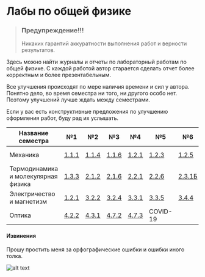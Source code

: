 # Лабы по общей физике

> ### Предупреждение!!!
> Никаких гарантий аккуратности выполнения работ и верности результатов.

Здесь можно найти журналы и отчеты по лабораторный работам по общей физике. С каждой работой автор старается сделать отчет более корректным и более презентабельным.

Все улучшения происходят по мере наличия времени и сил у автора. Понятно дело, во время семестра ни того, ни другого особо нет. Поэтому улучшений лучше ждать между семестрами. 

Если у вас есть конструктивные предложения по улучшению оформления работ, буду рад их услышать.

Название семестра | №1  | №2  | №3  | №4  | №5  | №6   | №7  | №8  | Бонус (ВП)   |
------------------|-----|-----|-----|-----|-----|------|-----|-----|--------------|
Механика          |[1.1.1](https://github.com/leonidka2001/latexlabs/tree/master/1%20семестр%20(Механика)/1.1.1%20(Определение%20систематических%20и%20случайных%20погрешностей%20при%20измерении%20удельного%20сопротивления%20нихромовой%20проволки))|[1.1.4](https://github.com/leonidka2001/latexlabs/tree/master/1%20семестр%20(Механика)/1.1.4%20(Измерение%20интенсивности%20радиационного%20фона))|[1.1.6](https://github.com/leonidka2001/latexlabs/tree/master/1%20семестр%20(Механика)/1.1.6%20(Осциллограф))|[1.2.1](https://github.com/leonidka2001/latexlabs/tree/master/1%20семестр%20(Механика)/1.2.1)|[1.2.3](https://github.com/leonidka2001/latexlabs/tree/master/1%20семестр%20(Механика)/1.2.3)|[1.2.5](https://github.com/leonidka2001/latexlabs/tree/master/1%20семестр%20(Механика)/1.2.5%20(Гироскоп))|[1.3.1](https://github.com/leonidka2001/latexlabs/tree/master/1%20семестр%20(Механика)/1.3.1)|[1.4.5](https://github.com/leonidka2001/latexlabs/tree/master/1%20семестр%20(Механика)/1.4.5)|[Маятник Капицы](https://github.com/leonidka2001/latexlabs/tree/master/1%20семестр%20(Механика)/Вопрос%20по%20выбору)|
Термодинамика и молекулярная физика|[1.3.3](https://github.com/leonidka2001/latexlabs/tree/master/2%20семестр%20(Термодинамика%20и%20молекулярная%20физика)/1.3.3)|[2.1.2](https://github.com/leonidka2001/latexlabs/tree/master/2%20семестр%20(Термодинамика%20и%20молекулярная%20физика)/2.1.2)|[2.1.6](https://github.com/leonidka2001/latexlabs/tree/master/2%20семестр%20(Термодинамика%20и%20молекулярная%20физика)/2.1.6)|[2.2.1](https://github.com/leonidka2001/latexlabs/tree/master/2%20семестр%20(Термодинамика%20и%20молекулярная%20физика)/2.2.1)|[2.2.6](https://github.com/leonidka2001/latexlabs/tree/master/2%20семестр%20(Термодинамика%20и%20молекулярная%20физика)/2.2.6)|[2.3.1Б](https://github.com/leonidka2001/latexlabs/tree/master/2%20семестр%20(Термодинамика%20и%20молекулярная%20физика)/2.3.1Б)|[2.4.1](https://github.com/leonidka2001/latexlabs/tree/master/2%20семестр%20(Термодинамика%20и%20молекулярная%20физика)/2.4.1%20(получилось%20не%20очень))|[2.5.1](https://github.com/leonidka2001/latexlabs/tree/master/2%20семестр%20(Термодинамика%20и%20молекулярная%20физика)/2.5.1)|[Улучшенный вариант 2.1.2](https://github.com/leonidka2001/latexlabs/tree/master/2%20семестр%20(Термодинамика%20и%20молекулярная%20физика)/choice_question)|
Электричество и магнетизм |[1.2.1](https://github.com/leonidka2001/latexlabs/tree/master/3%20семестр%20(Электричество%20и%20магнетизм)/1.2.1)|[3.2.2](https://github.com/leonidka2001/latexlabs/tree/master/3%20семестр%20(Электричество%20и%20магнетизм)/3.2.2(4.8))|[3.2.4](https://github.com/leonidka2001/latexlabs/tree/master/3%20семестр%20(Электричество%20и%20магнетизм)/3.2.4)|[3.3.1](https://github.com/leonidka2001/latexlabs/tree/master/3%20семестр%20(Электричество%20и%20магнетизм)/3.3.1)|[3.3.5](https://github.com/leonidka2001/latexlabs/tree/master/3%20семестр%20(Электричество%20и%20магнетизм)/3.3.5)|[3.4.4](https://github.com/leonidka2001/latexlabs/tree/master/3%20семестр%20(Электричество%20и%20магнетизм)/3.4.4)|[3.5.1](https://github.com/leonidka2001/latexlabs/tree/master/3%20семестр%20(Электричество%20и%20магнетизм)/3.5.1)|[3.6.1](https://github.com/leonidka2001/latexlabs/tree/master/3%20семестр%20(Электричество%20и%20магнетизм)/3.6.1)|[Униполярная машина](https://github.com/leonidka2001/latexlabs/tree/master/3%20семестр%20(Электричество%20и%20магнетизм)/cq)|
Оптика|[4.2.2](https://github.com/leonidka2001/latexlabs/tree/master/4%20семестр%20(Оптика)/4.2.2)|[4.3.1](https://github.com/leonidka2001/latexlabs/tree/master/4%20семестр%20(Оптика)/4.3.1) |[4.7.2](https://github.com/leonidka2001/latexlabs/tree/master/4%20семестр%20(Оптика)/4.7.2) |[4.7.3](https://github.com/leonidka2001/latexlabs/tree/master/4%20семестр%20(Оптика)/4.7.3) | COVID-19 | | | | [Сферические аберрации](https://github.com/leonidka2001/latexlabs/tree/master/Кафедра%20квантовой%20радиофизики/Aberration)|



#### Извинения
Прошу простить меня за орфографические ошибки и ошибки иного толка.

![alt text](https://github.com/leonidka2001/latexlabs/blob/master/!Latex_certificate.jpg)
